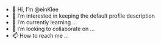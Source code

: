 - 👋 Hi, I’m @einKlee
- 👀 I’m interested in keeping the default profile description
- 🌱 I’m currently learning ...
- 💞️ I’m looking to collaborate on ...
- 📫 How to reach me ...

<!---
einKlee/einKlee is a ✨ special ✨ repository because its `README.md` (this file) appears on your GitHub profile.
You can click the Preview link to take a look at your changes.
--->
